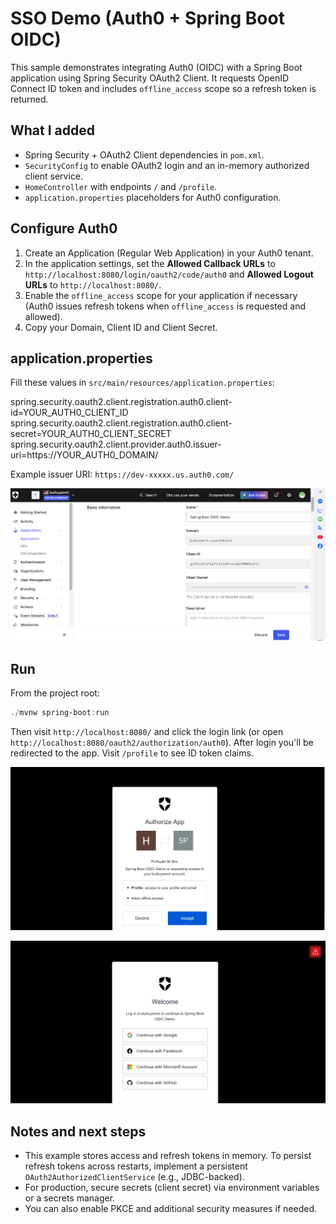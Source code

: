 # SSO Demo (Auth0 + Spring Boot OIDC)

This sample demonstrates integrating Auth0 (OIDC) with a Spring Boot application using Spring Security OAuth2 Client. It requests OpenID Connect ID token and includes `offline_access` scope so a refresh token is returned.

## What I added

- Spring Security + OAuth2 Client dependencies in `pom.xml`.
- `SecurityConfig` to enable OAuth2 login and an in-memory authorized client service.
- `HomeController` with endpoints `/` and `/profile`.
- `application.properties` placeholders for Auth0 configuration.

## Configure Auth0

1. Create an Application (Regular Web Application) in your Auth0 tenant.
2. In the application settings, set the **Allowed Callback URLs** to `http://localhost:8080/login/oauth2/code/auth0` and **Allowed Logout URLs** to `http://localhost:8080/`.
3. Enable the `offline_access` scope for your application if necessary (Auth0 issues refresh tokens when `offline_access` is requested and allowed).
4. Copy your Domain, Client ID and Client Secret.

## application.properties

Fill these values in `src/main/resources/application.properties`:

spring.security.oauth2.client.registration.auth0.client-id=YOUR_AUTH0_CLIENT_ID
spring.security.oauth2.client.registration.auth0.client-secret=YOUR_AUTH0_CLIENT_SECRET
spring.security.oauth2.client.provider.auth0.issuer-uri=https://YOUR_AUTH0_DOMAIN/

Example issuer URI: `https://dev-xxxxx.us.auth0.com/`

![alt text](images\1.png)

## Run

From the project root:

```powershell
./mvnw spring-boot:run
```

Then visit `http://localhost:8080/` and click the login link (or open `http://localhost:8080/oauth2/authorization/auth0`). After login you'll be redirected to the app. Visit `/profile` to see ID token claims.

![ ảnh 1](images\image-1.png)

![ảnh 2](images\image.png)


## Notes and next steps

- This example stores access and refresh tokens in memory. To persist refresh tokens across restarts, implement a persistent `OAuth2AuthorizedClientService` (e.g., JDBC-backed).
- For production, secure secrets (client secret) via environment variables or a secrets manager.
- You can also enable PKCE and additional security measures if needed.



